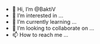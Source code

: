 - 👋 Hi, I’m @BaktiV
- 👀 I’m interested in ...
- 🌱 I’m currently learning ...
- 💞️ I’m looking to collaborate on ...
- 📫 How to reach me ...

<!---
BaktiV/BaktiV is a ✨ special ✨ repository because its `README.md` (this file) appears on your GitHub profile.
You can click the Preview link to take a look at your changes.
--->
